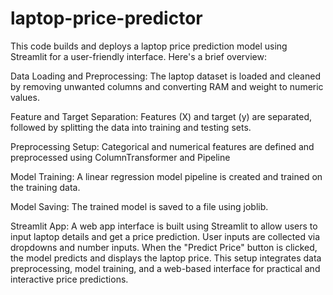 # laptop-price-predictor
This code builds and deploys a laptop price prediction model using Streamlit for a user-friendly interface. Here's a brief overview:

Data Loading and Preprocessing:
The laptop dataset is loaded and cleaned by removing unwanted columns and converting RAM and weight to numeric values.

Feature and Target Separation:
Features (X) and target (y) are separated, followed by splitting the data into training and testing sets.

Preprocessing Setup:
Categorical and numerical features are defined and preprocessed using ColumnTransformer and Pipeline

Model Training:
A linear regression model pipeline is created and trained on the training data.

Model Saving:
The trained model is saved to a file using joblib.

Streamlit App:
A web app interface is built using Streamlit to allow users to input laptop details and get a price prediction.
User inputs are collected via dropdowns and number inputs.
When the "Predict Price" button is clicked, the model predicts and displays the laptop price.
This setup integrates data preprocessing, model training, and a web-based interface for practical and interactive price predictions.

